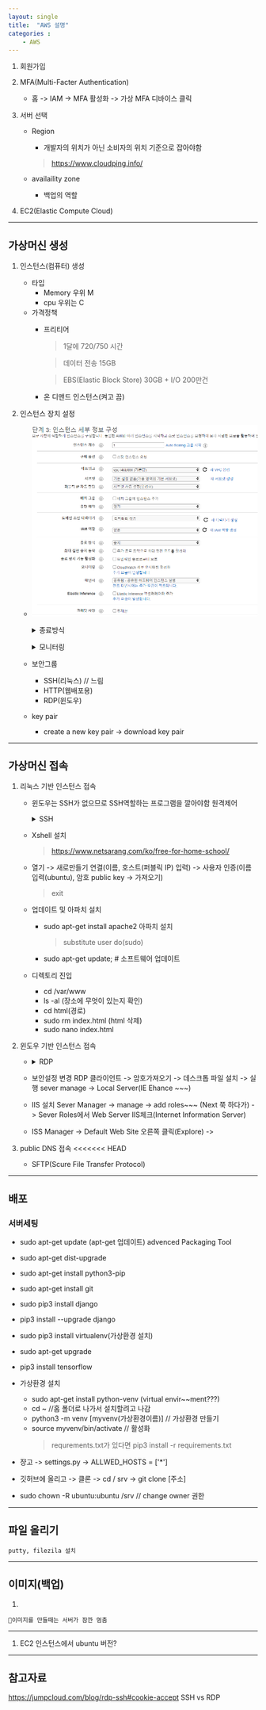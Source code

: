 ```yaml
---
layout: single
title:  "AWS 설명" 
categories : 
    - AWS
---
```


1. 회원가입

2. MFA(Multi-Facter Authentication)
    - 홈 -> IAM -> MFA 활성화 -> 가상 MFA 디바이스 클릭

3. 서버 선택
    - Region
        - 개발자의 위치가 아닌 소비자의 위치 기준으로 잡아야함
         > https://www.cloudping.info/

    - availaility zone
      - 백업의 역할

4. EC2(Elastic Compute Cloud)

---

## 가상머신 생성

 1. 인스턴스(컴퓨터) 생성
     - 타입
         - Memory 우위 M
         - cpu 우위는 C
     - 가격정책 
         - 프리티어
           > 1달에 720/750 시간  

           > 데이터 전송 15GB   

           > EBS(Elastic Block Store) 30GB + I/O 200만건
         
         - 온 디맨드 인스턴스(켜고 끔)

 2. 인스턴스 장치 설정
     - ![instance](../../../img/instance.png)
         <details><summary>종료방식</summary>중지 - 스토리지 비용 발생

         종료 - 데이터까지 삭제 </details>
         <details><summary>모니터링</summary>CPU 점유율, 사용률을 더 자세하게 기록해줌(돈들어감)</details>  

    - 보안그룹
        - SSH(리눅스) // 느림
        - HTTP(웹배포용)
        - RDP(윈도우)
    
    - key pair
        - create a new key pair -> download key pair

---

## 가상머신 접속

1. 리눅스 기반 인스턴스 접속
    - 윈도우는 SSH가 없으므로 SSH역할하는 프로그램을 깔아야함 원격제어
      <details><summary>SSH</summary>Secure SHell(CUI, CLI환경 어렵고 보안성 뛰어남)</details> 
    - Xshell 설치

        > https://www.netsarang.com/ko/free-for-home-school/

    - 열기 -> 새로만들기 연결(이름, 호스트(퍼블릭 IP) 입력) -> 사용자 인증(이름입력(ubuntu), 암호 public key -> 가져오기)
        > exit
    - 업데이트 및 아파치 설치
        - sudo apt-get install apache2 아파치 설치
          > substitute user do(sudo)
        - sudo apt-get update; # 소프트웨어 업데이트


    - 디렉토리 진입
        - cd /var/www
        - ls -al (장소에 무엇이 있는지 확인)
        - cd html(경로)
        - sudo rm index.html (html 삭제)
        - sudo nano index.html

2. 윈도우 기반 인스턴스 접속
    - <details><summary>RDP</summary>Remote Desktop Protocol(GUI환경에 쉽고 보안성이 안좋음)</details>
    
    - 보안설정 변경
      RDP 클라이언트 -> 암호가져오기 -> 데스크톱 파일 설치 -> 실행 sever manage -> Local Server(IE Ehance ~~~)
    
    - IIS 설치 
     Sever Manager -> manage -> add roles~~~ (Next 쭉 하다가) -> Sever Roles에서 Web Server IIS체크(Internet Information Server)

    - ISS Manager -> Default Web Site 오른쪽 클릭(Explore) ->

3. public DNS 접속 <<<<<<< HEAD
    - SFTP(Scure File Transfer Protocol)
---
## 배포

### 서버세팅
- sudo apt-get update (apt-get 업데이트) advenced Packaging Tool
- sudo apt-get dist-upgrade
- sudo apt-get install python3-pip
- sudo apt-get install git
- sudo pip3 install django
- pip3 install --upgrade django

- sudo pip3 install virtualenv(가상환경 설치)

- sudo apt-get upgrade  
- pip3 install tensorflow

- 가상환경 설치
    - sudo apt-get install python-venv (virtual envir~~ment???)
    - cd ~  //홈 폴더로 나가서 설치할려고 나감
    - python3 -m venv [myvenv(가상환경이름)]       // 가상환경 만들기
    - source myvenv/bin/activate      // 활성화
        > requrements.txt가 있다면 pip3 install -r requirements.txt

- 쟝고 -> settings.py -> ALLWED_HOSTS = ['*']  
- 깃허브에 올리고 -> 클론 -> cd / srv -> git clone [주소]
- sudo chown -R ubuntu:ubuntu /srv              // change owner 권한

---

## 파일 올리기 
    putty, filezila 설치
---
## 이미지(백업)

1. 

    🧨이미지를 만들때는 서버가 잠깐 멈춤 

---
1. EC2 인스턴스에서 ubuntu 버전?


---

## 참고자료
https://jumpcloud.com/blog/rdp-ssh#cookie-accept SSH vs RDP